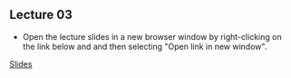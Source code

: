 ## Lecture 03

- Open the lecture slides in a new browser window by right-clicking on the link below and and then selecting "Open link in new window".

[Slides](/assets/lectures/lect03/Lect03_noSol.html)                              
